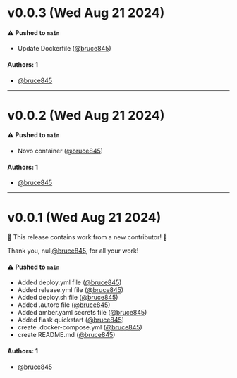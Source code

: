 # v0.0.3 (Wed Aug 21 2024)

#### ⚠️ Pushed to `main`

- Update Dockerfile ([@bruce845](https://github.com/bruce845))

#### Authors: 1

- [@bruce845](https://github.com/bruce845)

---

# v0.0.2 (Wed Aug 21 2024)

#### ⚠️ Pushed to `main`

- Novo container ([@bruce845](https://github.com/bruce845))

#### Authors: 1

- [@bruce845](https://github.com/bruce845)

---

# v0.0.1 (Wed Aug 21 2024)

:tada: This release contains work from a new contributor! :tada:

Thank you, null[@bruce845](https://github.com/bruce845), for all your work!

#### ⚠️ Pushed to `main`

- Added deploy.yml file ([@bruce845](https://github.com/bruce845))
- Added release.yml file ([@bruce845](https://github.com/bruce845))
- Added deploy.sh file ([@bruce845](https://github.com/bruce845))
- Added .autorc file ([@bruce845](https://github.com/bruce845))
- Added amber.yaml secrets file ([@bruce845](https://github.com/bruce845))
- Added flask quickstart ([@bruce845](https://github.com/bruce845))
- create .docker-compose.yml ([@bruce845](https://github.com/bruce845))
- create README.md ([@bruce845](https://github.com/bruce845))

#### Authors: 1

- [@bruce845](https://github.com/bruce845)
